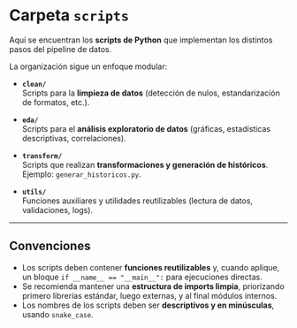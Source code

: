 # Carpeta `scripts`

Aquí se encuentran los **scripts de Python** que implementan los distintos pasos del pipeline de datos.

La organización sigue un enfoque modular:

- **`clean/`**  
  Scripts para la **limpieza de datos** (detección de nulos, estandarización de formatos, etc.).

- **`eda/`**  
  Scripts para el **análisis exploratorio de datos** (gráficas, estadísticas descriptivas, correlaciones).

- **`transform/`**  
  Scripts que realizan **transformaciones y generación de históricos**.  
  Ejemplo: `generar_historicos.py`.

- **`utils/`**  
  Funciones auxiliares y utilidades reutilizables (lectura de datos, validaciones, logs).

---

## Convenciones

- Los scripts deben contener **funciones reutilizables** y, cuando aplique, un bloque `if __name__ == "__main__":` para ejecuciones directas.  
- Se recomienda mantener una **estructura de imports limpia**, priorizando primero librerías estándar, luego externas, y al final módulos internos.  
- Los nombres de los scripts deben ser **descriptivos y en minúsculas**, usando `snake_case`.
